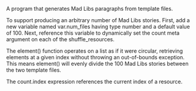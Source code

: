 A program that generates Mad Libs paragraphs from template files.

To support producing an arbitrary number of Mad Libs stories. First, add a new variable named var.num_files having type number and a default value of 100. Next, reference this variable to dynamically set the count meta argument on each of the shuffle_resources.

The element() function operates on a list as if it were circular, retrieving elements at a given index without throwing an out-of-bounds exception. This means element() will evenly divide the 100 Mad Libs stories between the two template files.

The count.index expression references the current index of a resource.